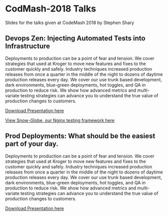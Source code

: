 # CodMash-2018 Talks
Slides for the talks given at CodeMash 2018 by Stephen Shary

## Devops Zen: Injecting Automated Tests into Infrastructure

Deployments to production can be a point of fear and tension. We cover strategies that used at Kroger to move new features and fixes to the customer quickly and safely. Industry techniques increased production releases from once a quarter in the middle of the night to dozens of daytime production releases every day. We cover our use trunk based development, dark environments, blue-green deployments, hot toggles, and QA in production to reduce risk. We show how advanced metrics and multi-variate testing strategies can advance you to understand the true value of production changes to customers.

[Download Presentation here](https://github.com/STeveShary/CodMash-2018/raw/master/DevopsZen.pdf)

[View Snow-Globe, our Nginx testing framework here](https://github.com/Kroger-Technology/Snow-Globe)

## Prod Deployments: What should be the easiest part of your day.

Deployments to production can be a point of fear and tension. We cover strategies that used at Kroger to move new features and fixes to the customer quickly and safely. Industry techniques increased production releases from once a quarter in the middle of the night to dozens of daytime production releases every day. We cover our use trunk based development, dark environments, blue-green deployments, hot toggles, and QA in production to reduce risk. We show how advanced metrics and multi-variate testing strategies can advance you to understand the true value of production changes to customers.

[Download Presentation here](https://github.com/STeveShary/CodMash-2018/raw/master/Production%20Deployments.pdf)
